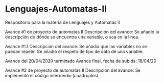 # Lenguajes-Automatas-II
Respositorio para la materia de Lenguajes y Autómatas II

Avance #1 de proyecto de automatas II 
Descripción del avance:
Se añadió la descripción de dónde se encuentra una variable, o sea en la línea.

Avance #1.1
Descripción del avance:
Se añadió que las variables no se puedan repetir. 
Se añadió el respeto de tipo de dato de una variable.

Avance del 20/04/2020 terminado
Avance final, fecha de subida: 18/04/20

Avance #2 de proyecto de automatas II 
Descripción del avance:
Se implementó el código intermedio (cuadruplos)
